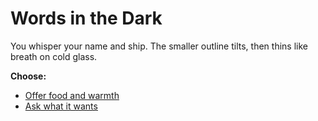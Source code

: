 # Words in the Dark

You whisper your name and ship. The smaller outline tilts, then thins like breath on cold glass.

**Choose:**
- [Offer food and warmth](choice-b2-offer.md)
- [Ask what it wants](choice-b2-ask.md)
